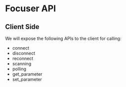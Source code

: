Focuser API
===========

## Client Side 

We will expose the following APIs to the client for calling:

+ connect
+ disconnect
+ reconnect
+ scanning
+ polling
+ get_parameter
+ set_parameter